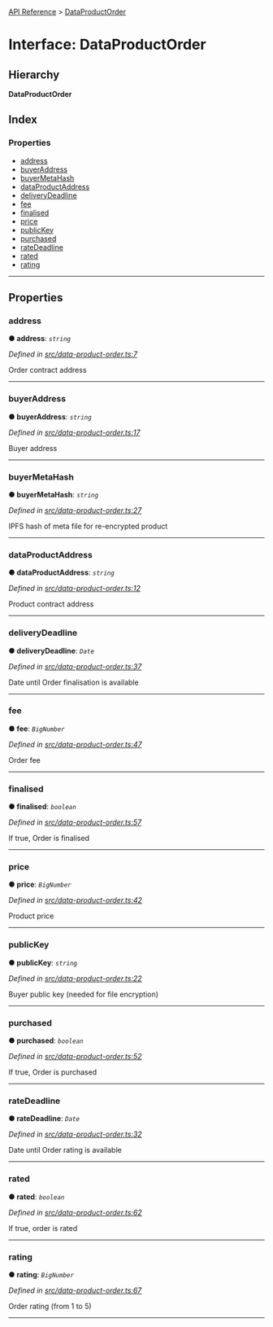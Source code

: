 [API Reference](../README.md) > [DataProductOrder](../interfaces/dataproductorder.md)

# Interface: DataProductOrder

## Hierarchy

**DataProductOrder**

## Index

### Properties

* [address](dataproductorder.md#address)
* [buyerAddress](dataproductorder.md#buyeraddress)
* [buyerMetaHash](dataproductorder.md#buyermetahash)
* [dataProductAddress](dataproductorder.md#dataproductaddress)
* [deliveryDeadline](dataproductorder.md#deliverydeadline)
* [fee](dataproductorder.md#fee)
* [finalised](dataproductorder.md#finalised)
* [price](dataproductorder.md#price)
* [publicKey](dataproductorder.md#publickey)
* [purchased](dataproductorder.md#purchased)
* [rateDeadline](dataproductorder.md#ratedeadline)
* [rated](dataproductorder.md#rated)
* [rating](dataproductorder.md#rating)

---

## Properties

<a id="address"></a>

###  address

**● address**: *`string`*

*Defined in [src/data-product-order.ts:7](https://github.com/repux/repux-web3-api/blob/bb65574/src/data-product-order.ts#L7)*

Order contract address

___
<a id="buyeraddress"></a>

###  buyerAddress

**● buyerAddress**: *`string`*

*Defined in [src/data-product-order.ts:17](https://github.com/repux/repux-web3-api/blob/bb65574/src/data-product-order.ts#L17)*

Buyer address

___
<a id="buyermetahash"></a>

###  buyerMetaHash

**● buyerMetaHash**: *`string`*

*Defined in [src/data-product-order.ts:27](https://github.com/repux/repux-web3-api/blob/bb65574/src/data-product-order.ts#L27)*

IPFS hash of meta file for re-encrypted product

___
<a id="dataproductaddress"></a>

###  dataProductAddress

**● dataProductAddress**: *`string`*

*Defined in [src/data-product-order.ts:12](https://github.com/repux/repux-web3-api/blob/bb65574/src/data-product-order.ts#L12)*

Product contract address

___
<a id="deliverydeadline"></a>

###  deliveryDeadline

**● deliveryDeadline**: *`Date`*

*Defined in [src/data-product-order.ts:37](https://github.com/repux/repux-web3-api/blob/bb65574/src/data-product-order.ts#L37)*

Date until Order finalisation is available

___
<a id="fee"></a>

###  fee

**● fee**: *`BigNumber`*

*Defined in [src/data-product-order.ts:47](https://github.com/repux/repux-web3-api/blob/bb65574/src/data-product-order.ts#L47)*

Order fee

___
<a id="finalised"></a>

###  finalised

**● finalised**: *`boolean`*

*Defined in [src/data-product-order.ts:57](https://github.com/repux/repux-web3-api/blob/bb65574/src/data-product-order.ts#L57)*

If true, Order is finalised

___
<a id="price"></a>

###  price

**● price**: *`BigNumber`*

*Defined in [src/data-product-order.ts:42](https://github.com/repux/repux-web3-api/blob/bb65574/src/data-product-order.ts#L42)*

Product price

___
<a id="publickey"></a>

###  publicKey

**● publicKey**: *`string`*

*Defined in [src/data-product-order.ts:22](https://github.com/repux/repux-web3-api/blob/bb65574/src/data-product-order.ts#L22)*

Buyer public key (needed for file encryption)

___
<a id="purchased"></a>

###  purchased

**● purchased**: *`boolean`*

*Defined in [src/data-product-order.ts:52](https://github.com/repux/repux-web3-api/blob/bb65574/src/data-product-order.ts#L52)*

If true, Order is purchased

___
<a id="ratedeadline"></a>

###  rateDeadline

**● rateDeadline**: *`Date`*

*Defined in [src/data-product-order.ts:32](https://github.com/repux/repux-web3-api/blob/bb65574/src/data-product-order.ts#L32)*

Date until Order rating is available

___
<a id="rated"></a>

###  rated

**● rated**: *`boolean`*

*Defined in [src/data-product-order.ts:62](https://github.com/repux/repux-web3-api/blob/bb65574/src/data-product-order.ts#L62)*

If true, order is rated

___
<a id="rating"></a>

###  rating

**● rating**: *`BigNumber`*

*Defined in [src/data-product-order.ts:67](https://github.com/repux/repux-web3-api/blob/bb65574/src/data-product-order.ts#L67)*

Order rating (from 1 to 5)

___

